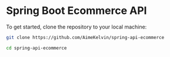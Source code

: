 # Spring Boot Ecommerce API

To get started, clone the repository to your local machine:

```sh
git clone https://github.com/AimeKelvin/spring-api-ecommerce

cd spring-api-ecommerce
```
